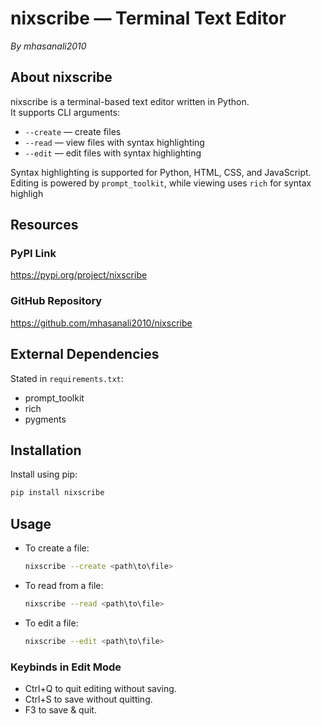 # nixscribe — Terminal Text Editor
_By mhasanali2010_

## About nixscribe
nixscribe is a terminal-based text editor written in Python.  
It supports CLI arguments:
- `--create` — create files
- `--read` — view files with syntax highlighting
- `--edit` — edit files with syntax highlighting

Syntax highlighting is supported for Python, HTML, CSS, and JavaScript.  
Editing is powered by `prompt_toolkit`, while viewing uses `rich` for syntax highligh
## Resources
### PyPI Link
https://pypi.org/project/nixscribe
### GitHub Repository
https://github.com/mhasanali2010/nixscribe

## External Dependencies
Stated in `requirements.txt`:
- prompt_toolkit
- rich
- pygments
## Installation
Install using pip:
```bash
pip install nixscribe
```
##  Usage
- To create a file:
    ```bash
    nixscribe --create <path\to\file>
    ```
- To read from a file:
    ```bash
    nixscribe --read <path\to\file>
    ```
- To edit a file:
    ```bash
    nixscribe --edit <path\to\file>
    ```
### Keybinds in Edit Mode
- Ctrl+Q to quit editing without saving.
- Ctrl+S to save without quitting.
- F3 to save & quit.
